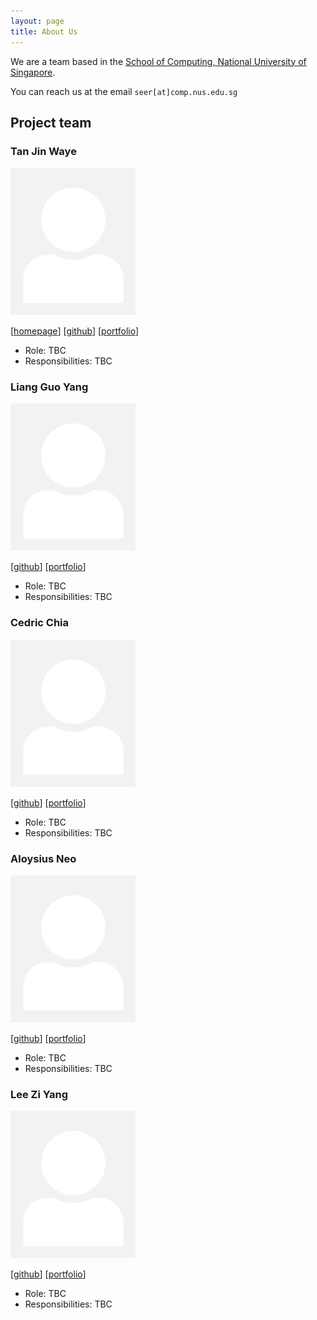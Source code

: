 ```yaml
---
layout: page
title: About Us
---
```


We are a team based in the [School of Computing, National University of Singapore](http://www.comp.nus.edu.sg).

You can reach us at the email `seer[at]comp.nus.edu.sg`

## Project team

### Tan Jin Waye

<img src="images/tan-jin-waye.png" width="200px">

[[homepage](http://www.comp.nus.edu.sg/~damithch)]
[[github](https://github.com/Tan-Jin-Waye)]
[[portfolio](team/tanjinwaye.md)]

* Role: TBC
* Responsibilities: TBC

### Liang Guo Yang

<img src="images/lianguoyang.png" width="200px">

[[github](http://github.com/LianGuoYang)]
[[portfolio](team/lianguoyang.md)]

* Role: TBC
* Responsibilities: TBC

### Cedric Chia

<img src="images/cedricchia123.png" width="200px">

[[github](http://github.com/CedricChia123)]
[[portfolio](team/cedricchia.md)]

* Role: TBC
* Responsibilities: TBC

### Aloysius Neo

<img src="images/aloynz.png" width="200px">

[[github](http://github.com/Aloynz)]
[[portfolio](team/aloynz.md)]

* Role: TBC
* Responsibilities: TBC

### Lee Zi Yang

<img src="images/zylee348.png" width="200px">

[[github](http://github.com/zylee348)]
[[portfolio](team/zylee348.md)]

* Role: TBC
* Responsibilities: TBC
